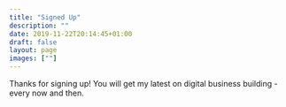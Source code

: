 ```yaml
---
title: "Signed Up"
description: ""
date: 2019-11-22T20:14:45+01:00
draft: false
layout: page
images: [""]
---
```


Thanks for signing up! You will get my latest on digital business building - every now and then.
